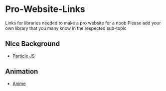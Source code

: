 # Pro-Website-Links
Links for libraries needed to make a pro website for a noob
Please add your own library that you many know in the respected sub-topic


## Nice Background

- [Particle JS](https://github.com/VincentGarreau/particles.js/)

## Animation

- [Anime](https://github.com/juliangarnier/anime/)
